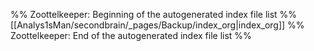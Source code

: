 %% Zoottelkeeper: Beginning of the autogenerated index file list  %%
 [[Analys1sMan/secondbrain/_pages/Backup/index_org|index_org]]
%% Zoottelkeeper: End of the autogenerated index file list  %%
